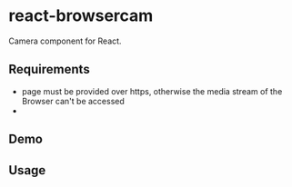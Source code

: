# react-browsercam

Camera component for React.

## Requirements
- page must be provided over https, otherwise the media stream of the Browser can't be accessed
- 

## Demo

## Usage

